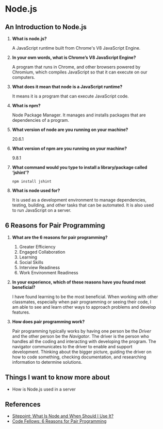 # Node.js

## An Introduction to Node.js

1. **What is node.js?**

    A JavaScript runtime built from Chrome's V8 JavaScript Engine.

2. **In your own words, what is Chrome’s V8 JavaScript Engine?**

    A program that runs in Chrome, and other browsers powered by Chromium, which compiles JavaScript so that it can execute on our computers.

3. **What does it mean that node is a JavaScript runtime?**

    It means it is a program that can execute JavaScript code.

4. **What is npm?**

    Node Package Manager. It manages and installs packages that are dependencies of a program.

5. **What version of node are you running on your machine?**

    20.6.1

6. **What version of npm are you running on your machine?**

    9.8.1

7. **What command would you type to install a library/package called ‘jshint’?**

    `npm install jshint`

8. **What is node used for?**

    It is used as a development environment to manage dependencies, testing, building, and other tasks that can be automated. It is also used to run JavaScript on a server.

## 6 Reasons for Pair Programming

1. **What are the 6 reasons for pair programming?**

    1. Greater Efficiency
    2. Engaged Collaboration
    3. Learning
    4. Social Skills
    5. Interview Readiness
    6. Work Environment Readiness

2. **In your experience, which of these reasons have you found most beneficial?**

    I have found learning to be the most beneficial. When working with other classmates, especially when pair programming or seeing their code, I am able to see and learn other ways to approach problems and develop features.

3. **How does pair programming work?**

    Pair programming typically works by having one person be the *Driver* and the other person be the *Navigator*. The driver is the person who handles all the coding and interacting with developing the program. The navigator communicates to the driver to enable and support development. Thinking about the bigger picture, guiding the driver on how to code something, checking documentation, and researching information to determine solutions.

## Things I want to know more about

- How is Node.js used in a server

## References

- [Sitepoint: What Is Node and When Should I Use It?](https://www.sitepoint.com/an-introduction-to-node-js/)
- [Code Fellows: 6 Reasons for Pair Programming](https://www.codefellows.org/blog/6-reasons-for-pair-programming/)
